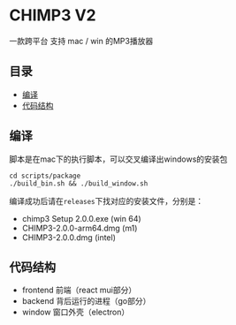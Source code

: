 # CHIMP3 V2

一款跨平台 支持 mac / win 的MP3播放器

## 目录

 - [编译](#编译)
 - [代码结构](#代码结构)

## 编译

脚本是在mac下的执行脚本，可以交叉编译出windows的安装包

```shell
cd scripts/package
./build_bin.sh && ./build_window.sh
```

编译成功后请在`releases`下找对应的安装文件，分别是：

* chimp3 Setup 2.0.0.exe (win 64)
* CHIMP3-2.0.0-arm64.dmg (m1)
* CHIMP3-2.0.0.dmg (intel)

## 代码结构

* frontend 前端（react mui部分）
* backend 背后运行的进程（go部分）
* window 窗口外壳（electron）


